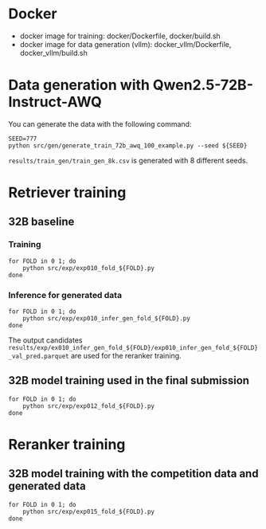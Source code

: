 # Docker
- docker image for training: docker/Dockerfile, docker/build.sh
- docker image for data generation (vllm): docker_vllm/Dockerfile, docker_vllm/build.sh

# Data generation with Qwen2.5-72B-Instruct-AWQ
You can generate the data with the following command:
```
SEED=777
python src/gen/generate_train_72b_awq_100_example.py --seed ${SEED}
```

`results/train_gen/train_gen_8k.csv` is generated with 8 different seeds.

# Retriever training
## 32B baseline
### Training
```
for FOLD in 0 1; do
    python src/exp/exp010_fold_${FOLD}.py
done
```
### Inference for generated data
```
for FOLD in 0 1; do
    python src/exp/exp010_infer_gen_fold_${FOLD}.py
done
```
The output candidates `results/exp/ex010_infer_gen_fold_${FOLD}/exp010_infer_gen_fold_${FOLD}_val_pred.parquet` are used for the reranker training.
## 32B model training used in the final submission
```
for FOLD in 0 1; do
    python src/exp/exp012_fold_${FOLD}.py
done
```

# Reranker training
## 32B model training with the competition data and generated data
```
for FOLD in 0 1; do
    python src/exp/exp015_fold_${FOLD}.py
done
```
